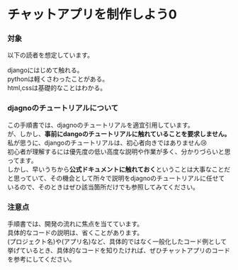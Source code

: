 # チャットアプリを制作しよう0

### 対象

以下の読者を想定しています。

djangoにはじめて触れる。  
pythonは軽くさわったことがある。  
html,cssは基礎的なことはわかる。

### djagnoのチュートリアルについて

この手順書では、djagnoのチュートリアルを適宜引用しています。    
が、しかし、**事前にdangoのチュートリアルに触れていることを要求しません。**  
私が思うに、djangoのチュートリアルは、初心者向きではありません😢  
初心者が理解するには優先度の低い高度な説明や作業が多く、分かりづらいと思ってます。  
しかし、早いうちから**公式ドキュメントに触れておく**ということは大事なことだと思っていて、その機会として所々で説明をdjagnoのチュートリアルに任せているので、そのときはぜひ該当箇所だけでも参照してみてください。

### 注意点
手順書では、開発の流れに焦点を当てています。  
具体的なコードの説明は、省くことがあります。  
(プロジェクト名)や(アプリ名)など、具体的ではなく一般化したコード例として挙げているとき、具体的なコードを知りたければ、ぜひチャットアプリのコードを参考にしてください。